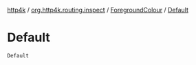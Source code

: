 [http4k](../../index.md) / [org.http4k.routing.inspect](../index.md) / [ForegroundColour](index.md) / [Default](./-default.md)

# Default

`Default`